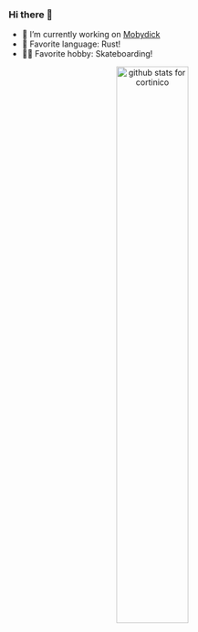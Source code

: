 ### Hi there 👋

<!--
**Bibazavr/Bibazavr** is a ✨ _special_ ✨ repository because its `README.md` (this file) appears on your GitHub profile.

Here are some ideas to get you started:

- 🔭 I’m currently working on ...
- 🌱 I’m currently learning ...
- 👯 I’m looking to collaborate on ...
- 🤔 I’m looking for help with ...
- 💬 Ask me about ...
- 📫 How to reach me: ...
- 😄 Pronouns: ...
- ⚡ Fun fact: ...
-->
- 🔭 I’m currently working on [Mobydick](https://github.com/lad-tech/mobydick)
- 💜 Favorite language: Rust!
- 🏃‍♂️ Favorite hobby: Skateboarding!

<p align="center">
  <img src="https://github-readme-stats.vercel.app/api?username=bibazavr&show_icons=true&theme=radical&count_private=true&include_all_commits=true" alt="github stats for cortinico" width="50%"/>
</p>
